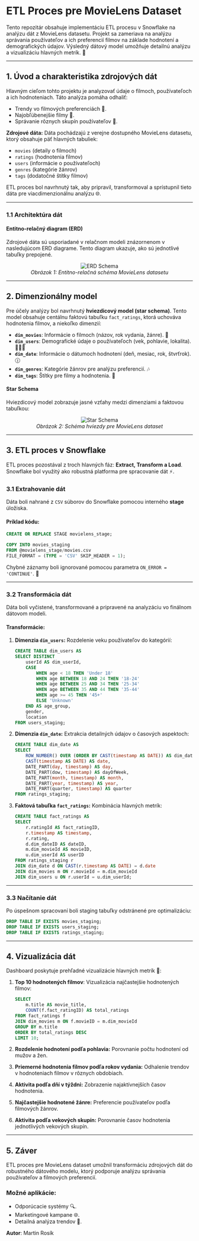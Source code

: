 
# **ETL Proces pre MovieLens Dataset**

Tento repozitár obsahuje implementáciu ETL procesu v Snowflake na analýzu dát z MovieLens datasetu. Projekt sa zameriava na analýzu správania používateľov a ich preferencií filmov na základe hodnotení a demografických údajov. Výsledný dátový model umožňuje detailnú analýzu a vizualizáciu hlavných metrík. 🎥

---
## **1. Úvod a charakteristika zdrojových dát**

Hlavným cieľom tohto projektu je analyzovať údaje o filmoch, používateľoch a ich hodnoteniach. Táto analýza pomáha odhaliť:
- Trendy vo filmových preferenciách 🎥.
- Najobľúbenejšie filmy 🎦.
- Správanie rôznych skupín používateľov 🔐.

**Zdrojové dáta:**
Dáta pochádzajú z verejne dostupného MovieLens datasetu, ktorý obsahuje päť hlavných tabuliek:
- `movies` (detaily o filmoch)
- `ratings` (hodnotenia filmov)
- `users` (informácie o používateľoch)
- `genres` (kategórie žánrov)
- `tags` (dodatočné štítky filmov)

ETL proces bol navrhnutý tak, aby pripravil, transformoval a sprístupnil tieto dáta pre viacdimenzionálnu analýzu 🌐.

---
### **1.1 Architektúra dát**

#### **Entitno-relačný diagram (ERD)**
Zdrojové dáta sú usporiadané v relačnom modeli znázornenom v nasledujúcom ERD diagrame. Tento diagram ukazuje, ako sú jednotlivé tabuľky prepojené.

<p align="center">
  <img src="https://github.com/martinrosik/MovieLens-ETL/blob/master/MovieLens_ERD.png" alt="ERD Schema">
  <br>
  <em>Obrázok 1: Entitno-relačná schéma MovieLens datasetu</em>
</p>

---
## **2. Dimenzionálny model**

Pre účely analýzy bol navrhnutý **hviezdicový model (star schema)**. Tento model obsahuje centálnu faktovú tabuľku `fact_ratings`, ktorá uchováva hodnotenia filmov, a niekoľko dimenzií:

- **`dim_movies`**: Informácie o filmoch (názov, rok vydania, žánre). 🎥
- **`dim_users`**: Demografické údaje o používateľoch (vek, pohlavie, lokalita). 👨‍👩‍👦
- **`dim_date`**: Informácie o dátumoch hodnotení (deň, mesiac, rok, štvrťrok). 🕧
- **`dim_genres`**: Kategórie žánrov pre analýzu preferencií. 🎶
- **`dim_tags`**: Štítky pre filmy a hodnotenia. 🌂

#### **Star Schema**
Hviezdicový model zobrazuje jasné vzťahy medzi dimenziami a faktovou tabuľkou:

<p align="center">
  <img src="https://github.com/martinrosik/MovieLens-ETL/blob/master/MovieLens_star-scheme.png" alt="Star Schema">
  <br>
  <em>Obrázok 2: Schéma hviezdy pre MovieLens dataset</em>
</p>

---
## **3. ETL proces v Snowflake**

ETL proces pozostával z troch hlavných fáz: **Extract, Transform a Load**. Snowflake bol využitý ako robustná platforma pre spracovanie dát ⚡️.

### **3.1 Extrahovanie dát**

Dáta boli nahrané z `CSV` súborov do Snowflake pomocou interného **stage** úložiska.

#### Príklad kódu:
```sql
CREATE OR REPLACE STAGE movielens_stage;
```

```sql
COPY INTO movies_staging
FROM @movielens_stage/movies.csv
FILE_FORMAT = (TYPE = 'CSV' SKIP_HEADER = 1);
```
Chybné záznamy boli ignorované pomocou parametra `ON_ERROR = 'CONTINUE'`. 🚫

---
### **3.2 Transformácia dát**

Dáta boli vyčistené, transformované a pripravené na analyzáciu vo finálnom dátovom modeli.

#### Transformácie:
1. **Dimenzia `dim_users`:**
   Rozdelenie veku používateľov do kategórií:
   ```sql
   CREATE TABLE dim_users AS
   SELECT DISTINCT
       userId AS dim_userId,
       CASE
           WHEN age < 18 THEN 'Under 18'
           WHEN age BETWEEN 18 AND 24 THEN '18-24'
           WHEN age BETWEEN 25 AND 34 THEN '25-34'
           WHEN age BETWEEN 35 AND 44 THEN '35-44'
           WHEN age >= 45 THEN '45+'
           ELSE 'Unknown'
       END AS age_group,
       gender,
       location
   FROM users_staging;
   ```

2. **Dimenzia `dim_date`:**
   Extrakcia detailných údajov o časových aspektoch:
   ```sql
   CREATE TABLE dim_date AS
   SELECT
       ROW_NUMBER() OVER (ORDER BY CAST(timestamp AS DATE)) AS dim_dateID,
       CAST(timestamp AS DATE) AS date,
       DATE_PART(day, timestamp) AS day,
       DATE_PART(dow, timestamp) AS dayOfWeek,
       DATE_PART(month, timestamp) AS month,
       DATE_PART(year, timestamp) AS year,
       DATE_PART(quarter, timestamp) AS quarter
   FROM ratings_staging;
   ```

3. **Faktová tabuľka `fact_ratings`:**
   Kombinácia hlavných metrík:
   ```sql
   CREATE TABLE fact_ratings AS
   SELECT
       r.ratingId AS fact_ratingID,
       r.timestamp AS timestamp,
       r.rating,
       d.dim_dateID AS dateID,
       m.dim_movieId AS movieID,
       u.dim_userId AS userID
   FROM ratings_staging r
   JOIN dim_date d ON CAST(r.timestamp AS DATE) = d.date
   JOIN dim_movies m ON r.movieId = m.dim_movieId
   JOIN dim_users u ON r.userId = u.dim_userId;
   ```

---
### **3.3 Načítanie dát**

Po úspešnom spracovaní boli staging tabuľky odstránené pre optimalizáciu:

```sql
DROP TABLE IF EXISTS movies_staging;
DROP TABLE IF EXISTS users_staging;
DROP TABLE IF EXISTS ratings_staging;
```

---
## **4. Vizualizácia dát**

Dashboard poskytuje prehľadné vizualizácie hlavných metrík 🔦:

1. **Top 10 hodnotených filmov**:
   Vizualizácia najčastejšie hodnotených filmov:
   ```sql
   SELECT
       m.title AS movie_title,
       COUNT(f.fact_ratingID) AS total_ratings
   FROM fact_ratings f
   JOIN dim_movies m ON f.movieID = m.dim_movieId
   GROUP BY m.title
   ORDER BY total_ratings DESC
   LIMIT 10;
   ```

2. **Rozdelenie hodnotení podľa pohlavia:**
   Porovnanie počtu hodnotení od mužov a žen.

3. **Priemerné hodnotenia filmov podľa rokov vydania:**
   Odhalenie trendov v hodnoteniach filmov v rôznych obdobiach.

4. **Aktivita podľa dňí v týždni:**
   Zobrazenie najaktívnejších časov hodnotenia.

5. **Najčastejšie hodnotené žánre:**
   Preferencie používateľov podľa filmových žánrov.

6. **Aktivita podľa vekových skupín:**
   Porovnanie časov hodnotenia jednotlivých vekových skupín.

---
## **5. Záver**

ETL proces pre MovieLens dataset umožnil transformáciu zdrojových dát do robustného dátového modelu, ktorý podporuje analýzu správania používateľov a filmových preferencií.

### **Možné aplikácie:**
- Odporúcacie systémy 🔍.
- Marketingové kampane 🌐.
- Detailná analýza trendov 🌟.


**Autor**: Martin Rosík
